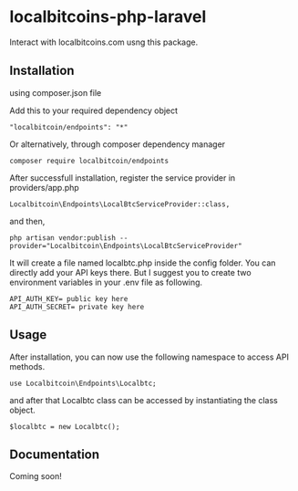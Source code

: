 # localbitcoins-php-laravel

Interact with localbitcoins.com usng this package.

## Installation

using composer.json file 

Add this to your required dependency object
```
"localbitcoin/endpoints": "*"
```

Or alternatively, through composer dependency manager
```
composer require localbitcoin/endpoints
```

After successfull installation, register the service provider in providers/app.php

```
Localbitcoin\Endpoints\LocalBtcServiceProvider::class,
```
and then,

```
php artisan vendor:publish --provider="Localbitcoin\Endpoints\LocalBtcServiceProvider"
```

It will create a file named localbtc.php inside the config folder. You can directly add your API keys there.
But I suggest you to create two environment variables in your .env file as following.

```
API_AUTH_KEY= public key here
API_AUTH_SECRET= private key here
```

## Usage

After installation, you can now use the following namespace to access API methods.
```
use Localbitcoin\Endpoints\Localbtc;
````

and after that Localbtc class can be accessed by instantiating the class object.
```
$localbtc = new Localbtc();
```

## Documentation

Coming soon!

